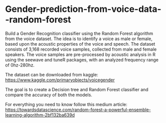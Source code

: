 # Gender-prediction-from-voice-data--random-forest

Build a Gender Recognition classifier using the Random Forest algorithm from the voice dataset. The idea is to identify a voice as male or female, based upon the acoustic properties of the voice and speech. The dataset consists of 3,168 recorded voice samples, collected from male and female speakers. The voice samples are pre-processed by acoustic analysis in R using the seewave and tuneR packages, with an analyzed frequency range of 0hz-280hz.

The dataset can be downloaded from kaggle: https://www.kaggle.com/primaryobjects/voicegender

The goal is to create a Decision tree and Random Forest classifier and compare the accuracy of both the models. 

For everything you need to know follow this medium article:
https://towardsdatascience.com/random-forest-a-powerful-ensemble-learning-algorithm-2bf132ba639d
